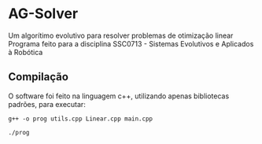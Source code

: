 # AG-Solver
Um algorítimo evolutivo para resolver problemas de otimização linear
Programa feito para a disciplina SSC0713 - Sistemas Evolutivos e Aplicados à Robótica

## Compilação
O software foi feito na linguagem c++, utilizando apenas bibliotecas padrões, para executar:

`g++ -o prog utils.cpp Linear.cpp main.cpp`

`./prog`

